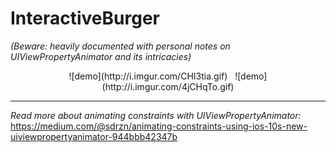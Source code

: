 # InteractiveBurger
*(Beware: heavily documented with personal notes on UIViewPropertyAnimator and its intricacies)*

<center>![demo](http://i.imgur.com/CHI3tia.gif)   ![demo](http://i.imgur.com/4jCHqTo.gif)</center>

---

*Read more about animating constraints with UIViewPropertyAnimator:* https://medium.com/@sdrzn/animating-constraints-using-ios-10s-new-uiviewpropertyanimator-944bbb42347b
